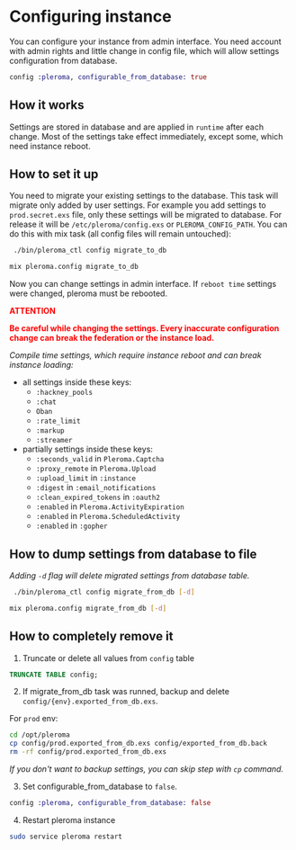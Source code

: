 # Configuring instance
You can configure your instance from admin interface. You need account with admin rights and little change in config file, which will allow settings configuration from database.

```elixir
config :pleroma, configurable_from_database: true
```

## How it works
Settings are stored in database and are applied in `runtime` after each change. Most of the settings take effect immediately, except some, which need instance reboot.

## How to set it up
You need to migrate your existing settings to the database. This task will migrate only added by user settings.
For example you add settings to `prod.secret.exs` file, only these settings will be migrated to database. For release it will be `/etc/pleroma/config.exs` or `PLEROMA_CONFIG_PATH`.
You can do this with mix task (all config files will remain untouched):

```sh tab="OTP"
 ./bin/pleroma_ctl config migrate_to_db
```

```sh tab="From Source"
mix pleroma.config migrate_to_db
```

Now you can change settings in admin interface. If `reboot time` settings were changed, pleroma must be rebooted.

<span style="color:red">**ATTENTION**</span>

**<span style="color:red">Be careful while changing the settings. Every inaccurate configuration change can break the federation or the instance load.</span>**

*Compile time settings, which require instance reboot and can break instance loading:*
- all settings inside these keys:
  - `:hackney_pools`
  - `:chat`
  - `Oban`
  - `:rate_limit`
  - `:markup`
  - `:streamer`
- partially settings inside these keys:
  - `:seconds_valid` in `Pleroma.Captcha`
  - `:proxy_remote` in `Pleroma.Upload`
  - `:upload_limit` in `:instance`
  - `:digest` in `:email_notifications`
  - `:clean_expired_tokens` in `:oauth2`
  - `:enabled` in `Pleroma.ActivityExpiration`
  - `:enabled` in `Pleroma.ScheduledActivity`
  - `:enabled` in `:gopher`

## How to dump settings from database to file

*Adding `-d` flag will delete migrated settings from database table.*

```sh tab="OTP"
 ./bin/pleroma_ctl config migrate_from_db [-d]
```

```sh tab="From Source"
mix pleroma.config migrate_from_db [-d]
```


## How to completely remove it

1. Truncate or delete all values from `config` table
```sql
TRUNCATE TABLE config;
```
2. If migrate_from_db task was runned, backup and delete `config/{env}.exported_from_db.exs`.

For `prod` env:
```bash
cd /opt/pleroma
cp config/prod.exported_from_db.exs config/exported_from_db.back
rm -rf config/prod.exported_from_db.exs
```
*If you don't want to backup settings, you can skip step with `cp` command.*

3. Set configurable_from_database to `false`.
```elixir
config :pleroma, configurable_from_database: false
```
4. Restart pleroma instance
```bash
sudo service pleroma restart
```
